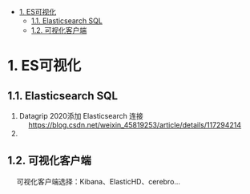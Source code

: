 

<!-- TOC -->

- [1. ES可视化](#1-es可视化)
    - [1.1. Elasticsearch SQL](#11-elasticsearch-sql)
    - [1.2. 可视化客户端](#12-可视化客户端)

<!-- /TOC -->


# 1. ES可视化  
<!-- 

-->

## 1.1. Elasticsearch SQL  
<!-- 

-->
1. Datagrip 2020添加 Elasticsearch 连接  
&emsp; https://blog.csdn.net/weixin_45819253/article/details/117294214  
2. 

## 1.2. 可视化客户端  

<!-- 
Elasticsearch史上最全最常用工具清单
https://blog.csdn.net/wangbaosongmsn/article/details/108054615
-->

&emsp; 可视化客户端选择：Kibana、ElasticHD、cerebro...    

